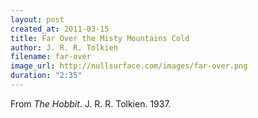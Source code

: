 ```yaml
---
layout: post
created_at: 2011-03-15
title: Far Over the Misty Mountains Cold
author: J. R. R. Tolkien
filename: far-over
image_url: http://nullsurface.com/images/far-over.png
duration: "2:35"
---
```


From _The Hobbit_.  J. R. R. Tolkien.  1937.

